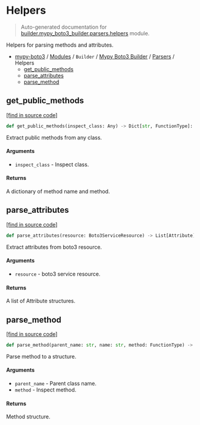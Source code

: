 # Helpers

> Auto-generated documentation for [builder.mypy_boto3_builder.parsers.helpers](https://github.com/vemel/mypy_boto3/blob/master/builder/mypy_boto3_builder/parsers/helpers.py) module.

Helpers for parsing methods and attributes.

- [mypy-boto3](../../../README.md#mypy_boto3) / [Modules](../../../MODULES.md#mypy-boto3-modules) / `Builder` / [Mypy Boto3 Builder](../index.md#mypy-boto3-builder) / [Parsers](index.md#parsers) / Helpers
    - [get_public_methods](#get_public_methods)
    - [parse_attributes](#parse_attributes)
    - [parse_method](#parse_method)

## get_public_methods

[[find in source code]](https://github.com/vemel/mypy_boto3/blob/master/builder/mypy_boto3_builder/parsers/helpers.py#L24)

```python
def get_public_methods(inspect_class: Any) -> Dict[str, FunctionType]:
```

Extract public methods from any class.

#### Arguments

- `inspect_class` - Inspect class.

#### Returns

A dictionary of method name and method.

## parse_attributes

[[find in source code]](https://github.com/vemel/mypy_boto3/blob/master/builder/mypy_boto3_builder/parsers/helpers.py#L48)

```python
def parse_attributes(resource: Boto3ServiceResource) -> List[Attribute]:
```

Extract attributes from boto3 resource.

#### Arguments

- `resource` - boto3 service resource.

#### Returns

A list of Attribute structures.

## parse_method

[[find in source code]](https://github.com/vemel/mypy_boto3/blob/master/builder/mypy_boto3_builder/parsers/helpers.py#L78)

```python
def parse_method(parent_name: str, name: str, method: FunctionType) -> Method:
```

Parse method to a structure.

#### Arguments

- `parent_name` - Parent class name.
- `method` - Inspect method.

#### Returns

Method structure.
